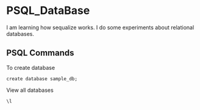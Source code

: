 # PSQL_DataBase
I am learning how sequalize works. I do some experiments about relational databases.


## PSQL Commands

To create database
```
create database sample_db; 
```

View all databases
```
\l
```
